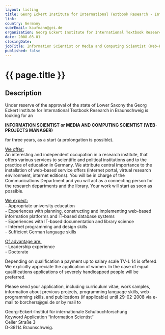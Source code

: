 ```yaml
---
layout: listing
title: Georg Eckert Institute for International Textbook Research - Information Scientist or Media and Computing Scientist (Web-Projects Manager)
link:
country: Germany
subrEmail: kaufmann@gei.de
organization: Georg Eckert Institute for International Textbook Research 
date: 2008-03-01
closingDate: 
jobTitle: Information Scientist or Media and Computing Scientist (Web-Projects Manager)
published: false
---
```



# {{ page.title }}

## Description







<p>
Under reserve of the approval of the state of Lower Saxony the Georg Eckert Institute for International Textbook Research in Braunschweig is looking for an </p>

<p> <b> INFORMATION SCIENTIST or MEDIA AND COMPUTING SCIENTIST 
(WEB-PROJECTS MANAGER) </b> </P>

<p>for three years, as a start (a prolongation is possible). </p>

<p> <u> We offer: </u> <br>
An interesting and independent occupation in a research institute, that offers various services to scientific and political institutions and to the practice of education in Germany. We attribute central importance to the installation of web-based service offers (internet portal, virtual research environment, internet editions). 
You will be in charge of the Communications Department and you will act as a connecting person for the research departments and the library. Your work will start as soon as possible. </p>

<p> <u> We expect: </u> <br>
- Appropriate university education <br>
- Experiences with planning, constructing and implementing web-based information platforms and IT-based database systems <br>
- Experiences with IT-based documentation and library science <br>
- Internet programming and design skills <br>
- Sufficient German language skills <br> </p>

<p> <u> Of advantage are: </u> <br>
- Leadership experience <br>
- Doctorate </p>

<p>Depending on qualification a payment up to salary scale TV-L 14 is offered. We explicitly appreciate the application of women. In the case of equal qualifications applications of severely handicapped people will be preferred. </p>

<p>Please send your application, including curriculum vitae, work samples, information about previous projects, programming language skills, web-programming skills, and publications (if applicable) until 29-02-2008 via e-mail to borchers@gei.de or by mail to </p>

<p>Georg-Eckert-Institut für internationale Schulbuchforschung <br>
Keyword Application “Information Scientist“ <br>
Celler Straße 3 <br>
D-38114 Braunschweig. <br>
</p>
